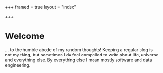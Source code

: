 +++
framed = true
layout = "index"

+++
# Welcome

... to the humble abode of my random thoughts! Keeping a regular blog is not my thing, but sometimes I do feel compelled to write about life, universe and everything else. By everything else I mean mostly software and data engineering.